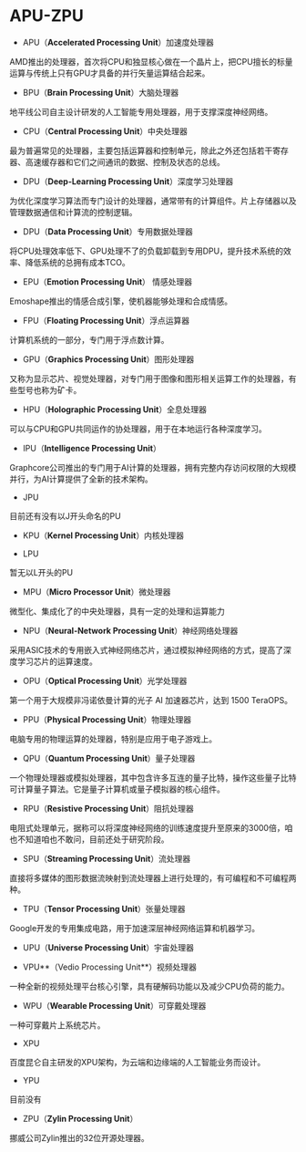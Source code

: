 # APU-ZPU

- APU（**Accelerated Processing Unit**）加速度处理器

AMD推出的处理器，首次将CPU和独显核心做在一个晶片上，把CPU擅长的标量运算与传统上只有GPU才具备的并行矢量运算结合起来。



- BPU（**Brain Processing Unit**）大脑处理器

地平线公司自主设计研发的人工智能专用处理器，用于支撑深度神经网络。



- CPU（**Central Processing Unit**）中央处理器

最为普遍常见的处理器，主要包括运算器和控制单元，除此之外还包括若干寄存器、高速缓存器和它们之间通讯的数据、控制及状态的总线。



- DPU（**Deep-Learning Processing Unit**）深度学习处理器

为优化深度学习算法而专门设计的处理器，通常带有的计算组件。片上存储器以及管理数据通信和计算流的控制逻辑。

- DPU（**Data Processing Unit**）专用数据处理器

将CPU处理效率低下、GPU处理不了的负载卸载到专用DPU，提升技术系统的效率、降低系统的总拥有成本TCO。



- EPU（**Emotion Processing Unit**） 情感处理器

Emoshape推出的情感合成引擎，使机器能够处理和合成情感。



- FPU（**Floating Processing Unit**）浮点运算器

计算机系统的一部分，专门用于浮点数计算。



- GPU（**Graphics Processing Unit**）图形处理器

又称为显示芯片、视觉处理器，对专门用于图像和图形相关运算工作的处理器，有些型号也称为矿卡。



- HPU（**Holographic Processing Unit**）全息处理器

可以与CPU和GPU共同运作的协处理器，用于在本地运行各种深度学习。



- IPU（**Intelligence Processing Unit**）

Graphcore公司推出的专门用于AI计算的处理器，拥有完整内存访问权限的大规模并行，为AI计算提供了全新的技术架构。



- JPU

目前还有没有以J开头命名的PU



- KPU（**Kernel Processing Unit**）内核处理器



- LPU

暂无以L开头的PU



- MPU（**Micro Processor Unit**）微处理器

微型化、集成化了的中央处理器，具有一定的处理和运算能力



- NPU（**Neural-Network Processing Unit**）神经网络处理器

采用ASIC技术的专用嵌入式神经网络芯片，通过模拟神经网络的方式，提高了深度学习芯片的运算速度。



- OPU（**Optical Processing Unit**）光学处理器

第一个用于大规模非冯诺依曼计算的光子 AI 加速器芯片，达到 1500 TeraOPS。



- PPU（**Physical Processing Unit**）物理处理器

电脑专用的物理运算的处理器，特别是应用于电子游戏上。



- QPU（**Quantum Processing Unit**）量子处理器

一个物理处理器或模拟处理器，其中包含许多互连的量子比特，操作这些量子比特可计算量子算法。它是量子计算机或量子模拟器的核心组件。



- RPU（**Resistive Processing Unit**）阻抗处理器

电阻式处理单元，据称可以将深度神经网络的训练速度提升至原来的3000倍，咱也不知道咱也不敢问，目前还处于研究阶段。



- SPU（**Streaming Processing Unit**）流处理器

直接将多媒体的图形数据流映射到流处理器上进行处理的，有可编程和不可编程两种。



- TPU（**Tensor Processing Unit**）张量处理器

Google开发的专用集成电路，用于加速深层神经网络运算和机器学习。



- UPU（**Universe Processing Unit**）宇宙处理器



- VPU**（Vedio Processing Unit**）视频处理器

一种全新的视频处理平台核心引擎，具有硬解码功能以及减少CPU负荷的能力。



- WPU（**Wearable Processing Unit**）可穿戴处理器

一种可穿戴片上系统芯片。



- XPU

百度昆仑自主研发的XPU架构，为云端和边缘端的人工智能业务而设计。



- YPU

目前没有



- ZPU（**Zylin Processing Unit**）

挪威公司Zylin推出的32位开源处理器。